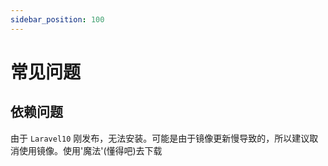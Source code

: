 ```yaml
---
sidebar_position: 100
---
```


# 常见问题

## 依赖问题
由于 `Laravel10` 刚发布，无法安装。可能是由于镜像更新慢导致的，所以建议取消使用镜像。使用'魔法'(懂得吧)去下载